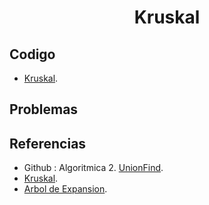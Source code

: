 <h1 align="center"> Kruskal </h1>

## Codigo

* [Kruskal](https://github.com/HugoAlejandro2002/Algoritmos-y-Estructuras-de-Datos/blob/main/Estructuras%20de%20Datos/Union%20Find/unionFind.cpp).

## Problemas


## Referencias 
* Github : Algoritmica 2. [UnionFind](https://github.com/PaulLandaeta/algoritmica2/blob/master/contenido/Estructura_de_datos/Union_Find/unionFind.cpp).
* [Kruskal](https://es.wikipedia.org/wiki/Algoritmo_de_Kruskal).
* [Arbol de Expansion](https://jariasf.wordpress.com/2012/04/19/arbol-de-expansion-minima-algoritmo-de-kruskal/).

